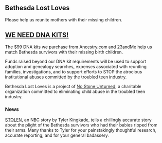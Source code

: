 ## Bethesda Lost Loves

Please help us reunite mothers with their missing children.

## [WE NEED DNA KITS!](https://www.paypal.com/donate/?hosted_button_id=2CWXZDWKF6TCW)

The $99 DNA kits we purchase from Ancestry.com and 23andMe help us match Bethesda survivors with their missing birth children. 

Funds raised beyond our DNA kit requirements will be used to support adoption and genealogy searches, expenses associated with reuniting families, investigations, and to support efforts to STOP the atrocious institutional abuses committed by the troubled teen industry.

Bethesda Lost Loves is a project of [No Stone Unturned](https://nsuchurch.org), a charitable organization committed to eliminating child abuse in the troubled teen industry.

### News

[STOLEN](https://www.nbcnews.com/specials/bethesda-home-girls-stolen-babies/), an NBC story by Tyler Kingkade, tells a chillingly accurate story about the plight of the Bethesda survivors who had their babies ripped from their arms. Many thanks to Tyler for your painstakingly thoughtful research, accurate reporting, and for your general badassery.
